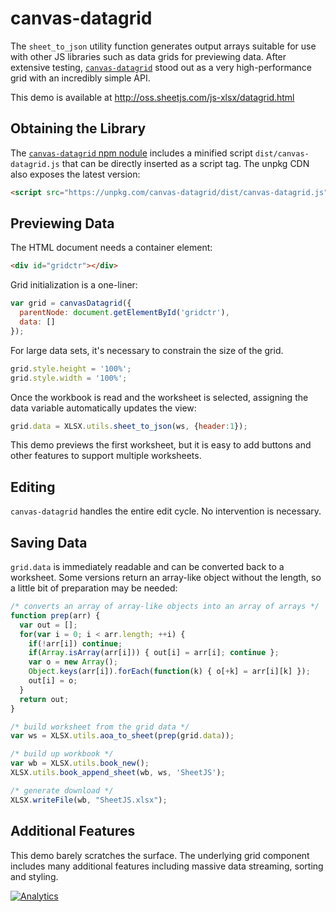 # canvas-datagrid

The `sheet_to_json` utility function generates output arrays suitable for use
with other JS libraries such as data grids for previewing data.  After extensive
testing, [`canvas-datagrid`](https://tonygermaneri.github.io/canvas-datagrid/)
stood out as a very high-performance grid with an incredibly simple API.

This demo is available at <http://oss.sheetjs.com/js-xlsx/datagrid.html>

## Obtaining the Library

The [`canvas-datagrid` npm nodule](http://npm.im/canvas-datagrid) includes a
minified script `dist/canvas-datagrid.js` that can be directly inserted as a
script tag.  The unpkg CDN also exposes the latest version:

```html
<script src="https://unpkg.com/canvas-datagrid/dist/canvas-datagrid.js"></script>
```

## Previewing Data

The HTML document needs a container element:

```html
<div id="gridctr"></div>
```

Grid initialization is a one-liner:

```js
var grid = canvasDatagrid({
  parentNode: document.getElementById('gridctr'),
  data: []
});
```

For large data sets, it's necessary to constrain the size of the grid.

```js
grid.style.height = '100%';
grid.style.width = '100%';
```

Once the workbook is read and the worksheet is selected, assigning the data
variable automatically updates the view:

```js
grid.data = XLSX.utils.sheet_to_json(ws, {header:1});
```

This demo previews the first worksheet, but it is easy to add buttons and other
features to support multiple worksheets.

## Editing

`canvas-datagrid` handles the entire edit cycle.  No intervention is necessary.

## Saving Data

`grid.data` is immediately readable and can be converted back to a worksheet.
Some versions return an array-like object without the length, so a little bit of
preparation may be needed:

```js
/* converts an array of array-like objects into an array of arrays */
function prep(arr) {
  var out = [];
  for(var i = 0; i < arr.length; ++i) {
    if(!arr[i]) continue;
    if(Array.isArray(arr[i])) { out[i] = arr[i]; continue };
    var o = new Array();
    Object.keys(arr[i]).forEach(function(k) { o[+k] = arr[i][k] });
    out[i] = o;
  }
  return out;
}

/* build worksheet from the grid data */
var ws = XLSX.utils.aoa_to_sheet(prep(grid.data));

/* build up workbook */
var wb = XLSX.utils.book_new();
XLSX.utils.book_append_sheet(wb, ws, 'SheetJS');

/* generate download */
XLSX.writeFile(wb, "SheetJS.xlsx");
```

## Additional Features

This demo barely scratches the surface.  The underlying grid component includes
many additional features including massive data streaming, sorting and styling.

[![Analytics](https://ga-beacon.appspot.com/UA-36810333-1/SheetJS/js-xlsx?pixel)](https://github.com/SheetJS/js-xlsx)
